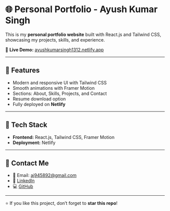 # 🌐 Personal Portfolio - Ayush Kumar Singh

This is my **personal portfolio website** built with React.js and Tailwind CSS, showcasing my projects, skills, and experience.

🔗 **Live Demo:** [ayushkumarsingh1312.netlify.app](https://ayushkumarsingh1312.netlify.app/)

---

## 📌 Features
- Modern and responsive UI with Tailwind CSS  
- Smooth animations with Framer Motion  
- Sections: About, Skills, Projects, and Contact  
- Resume download option  
- Fully deployed on **Netlify**

---

## 📌 Tech Stack
- **Frontend:** React.js, Tailwind CSS, Framer Motion  
- **Deployment:** Netlify  

---

## 📌 Contact Me
- 📧 Email: aj945892@gmail.com  
- 🔗 [LinkedIn](https://www.linkedin.com/in/ayush-kumar-singh-542168207/)  
- 💻 [GitHub](https://github.com/Ayushsingh1312)  

---

⭐ If you like this project, don’t forget to **star this repo**!

